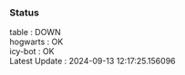 ### Status


table : DOWN  
hogwarts : OK  
icy-bot : OK  
Latest Update : 2024-09-13 12:17:25.156096
